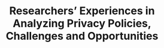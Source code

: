---
title: Researchers’ Experiences in Analyzing Privacy Policies, Challenges and Opportunities
authors: Abraham Mhaidli, Selin Fidan, An Doan, Gina Herakovic, Mukund Srinath, Lee Matheson, Shomir Wilson, Florian Schaub
venue: Privancy Enhancing Technologies (PETS) 2023
weblink: .
localpdf: /papers/ResearchersPrivacyPoliciesPreprint.pdf
writtenyear: 2023
tags: [publication]
category: publication
---